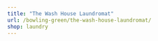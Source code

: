```yaml
---
title: "The Wash House Laundromat"
url: /bowling-green/the-wash-house-laundromat/
shop: laundry
---
```

